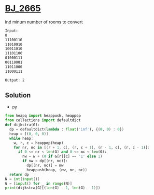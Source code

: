 # [BJ_2665](https://acmicpc.net/problem/2665)

ind minum number of rooms to convert

```txt
Input:
8
11100110
11010010
10011010
11101100
01000111
00110001
11011000
11000111

Output: 2
```

## Solution

* py

```py
from heapq import heappush, heappop
from collections import defaultdict
def dijkstra(G):
  dp = defaultdict(lambda : float('inf'), {(0, 0) : 0})
  heap = [(0, 0, 0)]
  while heap:
    w, r, c = heappop(heap)
    for nr, nc in [(r + 1, c), (r, c + 1), (r - 1, c), (r, c - 1)]:
      if 0 <= nr < len(G) and 0 <= nc < len(G):
        nw = w + (0 if G[r][c] == '1' else 1)
        if nw < dp[(nr, nc)]:
          dp[(nr, nc)] = nw
          heappush(heap, (nw, nr, nc))
  return dp
N = int(input())
G = [input() for _ in range(N)]
print(dijkstra(G)[(len(G) - 1, len(G) - 1)])
```
